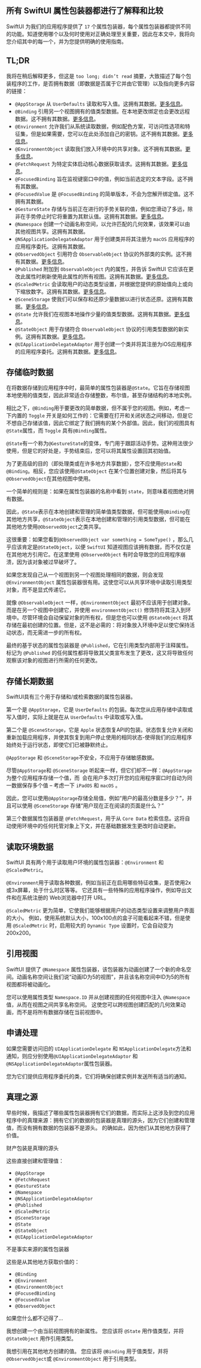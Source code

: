 所有 SwiftUI 属性包装器都进行了解释和比较
---

SwiftUI 为我们的应用程序提供了 `17` 个属性包装器，每个属性包装器都提供不同的功能。知道使用哪个以及何时使用对正确处理至关重要，因此在本文中，我将向您介绍其中的每一个，并为您提供明确的使用指南。

## TL;DR

我将在稍后解释更多，但这是 `too long; didn’t read` 摘要，大致描述了每个包装程序的工作，是否拥有数据（即数据是否属于它并由它管理）以及指向更多内容的链接：

- `@AppStorage` 从 `UserDefaults` 读取和写入值。这拥有其数据。[更多信息](../demo12/README.md)。
- `@Binding` 引用另一个视图拥有的值类型数据。在本地更改绑定也会更改远程数据。这不拥有其数据。[更多信息](../demo9/README.md)。
- `@Environment` 允许我们从系统读取数据，例如配色方案，可访问性选项和特征集，但是如果需要，您可以在此处添加自己的密钥。这不拥有其数据。[更多信息](../demo8/README.md)。
- `@EnvironmentObject` 读取我们放入环境中的共享对象。这不拥有其数据。[更多信息](../demo7/README.md)。
- `@FetchRequest` 为特定实体启动核心数据获取请求。这拥有其数据。[更多信息](../demo11/README.md)。
- `@FocusedBinding` 旨在监视键窗口中的值，例如当前选定的文本字段。这不拥有其数据。
- `@FocusedValue` 是 `@FocusedBinding` 的简单版本，不会为您解开绑定值。这不拥有其数据。
- `@GestureState` 存储与当前正在进行的手势关联的值，例如您滑动了多远，除非在手势停止时它将重置为其默认值。这拥有其数据。[更多信息](../demo10/README.md)。
- `@Namespace` 创建一个动画名称空间，以允许匹配的几何效果，该效果可以由其他视图共享。这拥有其数据。
- `@NSApplicationDelegateAdaptor` 用于创建类并将其注册为 `macOS` 应用程序的应用程序委托。这拥有其数据。
- `@ObservedObject` 引用符合 `ObservableObject` 协议的外部类的实例。这不拥有其数据。[更多信息](../demo6/README.md)。
- `@Published` 附加到 `ObservableObject` 内的属性，并告诉 SwiftUI 它应该在更改此属性时刷新使用此属性的所有视图。这拥有其数据。[更多信息](../demo5/README.md)。
- `@ScaledMetric` 会读取用户的动态类型设置，并根据您提供的原始值向上或向下缩放数字。这拥有其数据。[更多信息](../demo14/README.md)。
- `@SceneStorage` 使我们可以保存和还原少量数据以进行状态还原。这拥有其数据。[更多信息](../demo13/README.md)。
- `@State` 允许我们在视图本地操作少量的值类型数据。这拥有其数据。[更多信息](../demo3/README.md)。
- `@StateObject` 用于存储符合 `ObservableObject` 协议的引用类型数据的新实例。这拥有其数据。[更多信息](../demo4/README.md)。
- `@UIApplicationDelegateAdaptor` 用于创建一个类并将其注册为iOS应用程序的应用程序委托。这拥有其数据。[更多信息](../demo15/README.md)。

## 存储临时数据

在将数据存储到应用程序中时，最简单的属性包装器是`@State`。它旨在存储视图本地使用的值类型，因此非常适合存储整数，布尔值，甚至存储结构的本地实例。

相比之下，`@Binding`用于要更改的简单数据，但不属于您的视图。例如，考虑一下内置的 `Toggle` 开关是如何工作的：它需要在打开和关闭状态之间移动，但是它不想自己存储该值，因此它绑定了我们拥有的某个外部值。因此，我们的视图具有`@State`属性，而 `Toggle` 具有`@Binding`属性。

`@State`有一个称为`@GestureState`的变体，专门用于跟踪活动手势。这种用法很少使用，但是它的好处是，手势结束后，您可以将其属性设置回其初始值。

为了更高级的目的（即处理类或在许多地方共享数据），您不应使用`@State`和`@Binding`。相反，您应该使用`@StateObject` 在某个位置创建对象，然后将其与`@ObservedObject`在其他视图中使用。

一个简单的规则是：如果在属性包装器的名称中看到 `state`，则意味着视图绝对拥有数据。

因此，`@State`表示在本地创建和管理的简单值类型数据，但可能使用`@Binding`在其他地方共享，`@StateObject`表示在本地创建和管理的引用类型数据，但可能在其他地方使用`@ObservedObject`之类共享。

这很重要：如果您看到`@ObservedObject var something = SomeType()` ，那么几乎应该肯定是`@StateObject`，以便 `SwiftUI` 知道视图应该拥有数据，而不仅仅是在其他地方引用它。在这里使用 `@ObservedObject` 有时会导致您的应用程序崩溃，因为该对象被过早破坏了。

如果您发现自己从一个视图到另一个视图处理相同的数据，则会发现 `@EnvironmentObject` 属性包装器很有用。这使您可以从共享环境中读取引用类型对象，而不是显式传递它。

就像 `@ObservableObject` 一样，`@EnvironmentObject` 最初不应该用于创建对象。而是在另一个视图中创建它，并使用 `environmentObject()` 修饰符将其注入到环境中。尽管环境会自动保留对象的所有权，但是您也可以使用 `@StateObject` 将其存储在最初创建的位置。但是，这不是必需的：将对象放入环境中足以使它保持活动状态，而无需进一步的所有权。

最终的基于状态的属性包装器是 `@Published`，它在引用类型内部用于注释属性。标记为 `@Published` 的任何属性都将导致其父类宣布发生了更改，这又将导致任何观察该对象的视图进行所需的任何更改。

## 存储长期数据

SwiftUI具有三个用于存储和/或检索数据的属性包装器。

第一个是 `@AppStorage`，它是 `UserDefaults` 的包装。每次您从应用存储中读取或写入值时，实际上就是在从 `UserDefaults` 中读取或写入值。

第二个是 `@SceneStorage`，它是 `Apple` 状态恢复API的包装。状态恢复允许关闭和重新加载应用程序，并使其恢复到用户停止使用的相同状态-使得我们的应用程序始终处于运行状态，即使它们已被静默终止。

`@AppStorage` 和 `@SceneStorage`不安全，不应用于存储敏感数据。

尽管`@AppStorage`和 `@SceneStorage` 听起来一样，但它们却不一样：`@AppStorage`为整个应用程序存储一个值，而` `会在用户多次打开您的应用程序窗口时自动为同一数据保存多个值 – 考虑一下 `iPadOS` 和 `macOS` 。

因此，您可以使用`@AppStorage`存储全局值，例如“用户的最高分数是多少？”，并且可以使用 `@SceneStorage` 存储“用户现在正在阅读的页面是什么？”

第三个数据属性包装器是 `@FetchRequest`，用于从 `Core Data` 检索信息。这将自动使用环境中的任何托管对象上下文，并在基础数据发生更改时自动更新。


## 读取环境数据

SwiftUI 具有两个用于读取用户环境的属性包装器：`@Environment` 和 `@ScaledMetric`。

`@Environment`用于读取各种数据，例如当前正在启用哪些特征收集，是否使用2x或3x屏幕，处于什么时区等等。 它还具有一些特殊的应用程序操作，例如导出文件和在系统注册的 Web浏览器中打开 URL。

`@ScaledMetric` 更为简单，它使我们能够根据用户的动态类型设置来调整用户界面的大小。 例如，使用系统默认大小，100x100点的盒子可能看起来不错，但是使用 `@ScaledMetric` 时，启用较大的 `Dynamic Type` 设置时，它会自动变为200x200。

## 引用视图

SwiftUI 提供了 `@Namespace` 属性包装器，该包装器为动画创建了一个新的命名空间。动画名称空间让我们说“动画ID为5的视图”，并且该名称空间中ID为5的所有视图都将被动画化。

您可以使用属性类型 `Namespace.ID` 并从创建视图的任何视图中注入 `@Namespace` 值，从而在视图之间共享名称空间。 这使您可以跨视图创建匹配的几何效果动画，而不是将所有数据存储在当前视图中。

## 申请处理

如果您需要访问旧的 `UIApplicationDelegate` 和 `NSApplicationDelegate`方法和通知，则应分别使用`@UIApplicationDelegateAdaptor` 和 `@NSApplicationDelegateAdaptor`属性包装器。

您为它们提供应用程序委托的类，它们将确保创建实例并发送所有适当的通知。

## 真理之源

早些时候，我描述了哪些属性包装器拥有它们的数据，而实际上这涉及到您的应用程序中的真理来源：拥有它们的数据的包装器是真理的源头，因为它们创建和管理值，而没有拥有数据的包装器不是源头。 的确如此，因为他们从其他地方获得了价值。

财产包装是真理的源头

这些直接创建和管理值：

- `@AppStorage`
- `@FetchRequest`
- `@GestureState`
- `@Namespace`
- `@NSApplicationDelegateAdaptor`
- `@Published`
- `@ScaledMetric`
- `@SceneStorage`
- `@State`
- `@StateObject`
- `@UIApplicationDelegateAdaptor`

不是事实来源的属性包装器

这些是从其他地方获取价值的：

- `@Binding`
- `@Environment`
- `@EnvironmentObject`
- `@FocusedBinding`
- `@FocusedValue`
- `@ObservedObject`

如果您什么都不记得了...

我想创建一个由当前视图拥有的新属性。 您应该将 `@State` 用作值类型，并将 `@StateObject` 用作引用类型。

我想引用在其他地方创建的值。 您应该将 `@Binding` 用于值类型，并将 `@ObservedObject`或 `@EnvironmentObject` 用于引用类型。